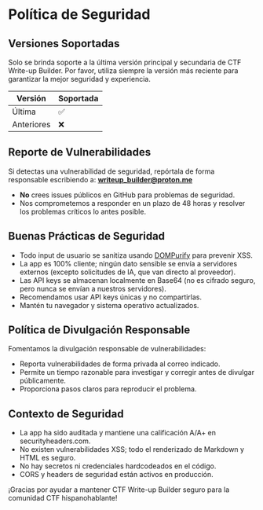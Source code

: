 # Política de Seguridad

## Versiones Soportadas
Solo se brinda soporte a la última versión principal y secundaria de CTF Write-up Builder. Por favor, utiliza siempre la versión más reciente para garantizar la mejor seguridad y experiencia.

| Versión | Soportada           |
| ------- | ------------------- |
| Última  | :white_check_mark:  |
| Anteriores | :x:              |

## Reporte de Vulnerabilidades
Si detectas una vulnerabilidad de seguridad, repórtala de forma responsable escribiendo a: **writeup_builder@proton.me**

- **No** crees issues públicos en GitHub para problemas de seguridad.
- Nos comprometemos a responder en un plazo de 48 horas y resolver los problemas críticos lo antes posible.

## Buenas Prácticas de Seguridad
- Todo input de usuario se sanitiza usando [DOMPurify](https://github.com/cure53/DOMPurify) para prevenir XSS.
- La app es 100% cliente; ningún dato sensible se envía a servidores externos (excepto solicitudes de IA, que van directo al proveedor).
- Las API keys se almacenan localmente en Base64 (no es cifrado seguro, pero nunca se envían a nuestros servidores).
- Recomendamos usar API keys únicas y no compartirlas.
- Mantén tu navegador y sistema operativo actualizados.

## Política de Divulgación Responsable
Fomentamos la divulgación responsable de vulnerabilidades:
- Reporta vulnerabilidades de forma privada al correo indicado.
- Permite un tiempo razonable para investigar y corregir antes de divulgar públicamente.
- Proporciona pasos claros para reproducir el problema.

## Contexto de Seguridad
- La app ha sido auditada y mantiene una calificación A/A+ en securityheaders.com.
- No existen vulnerabilidades XSS; todo el renderizado de Markdown y HTML es seguro.
- No hay secretos ni credenciales hardcodeados en el código.
- CORS y headers de seguridad están activos en producción.

¡Gracias por ayudar a mantener CTF Write-up Builder seguro para la comunidad CTF hispanohablante! 